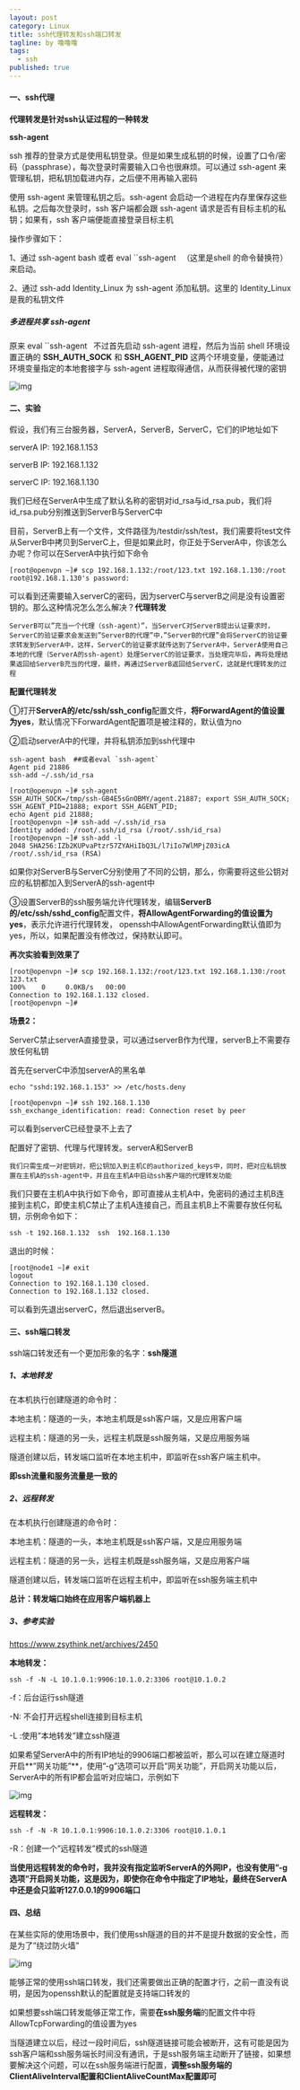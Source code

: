 ```yaml
---
layout: post
category: Linux
title: ssh代理转发和ssh端口转发
tagline: by 噜噜噜
tags: 
  - ssh
published: true
---
```




<!--more-->

#### 一、ssh代理

**代理转发是针对ssh认证过程的一种转发**

**ssh-agent**

ssh 推荐的登录方式是使用私钥登录。但是如果生成私钥的时候，设置了口令/密码（passphrase），每次登录时需要输入口令也很麻烦。可以通过 ssh-agent 来管理私钥，把私钥加载进内存，之后便不用再输入密码



使用 ssh-agent 来管理私钥之后。ssh-agent 会启动一个进程在内存里保存这些私钥。之后每次登录时，ssh 客户端都会跟 ssh-agent 请求是否有目标主机的私钥；如果有，ssh 客户端便能直接登录目标主机

操作步骤如下：

1、通过 ssh-agent bash 或者 eval ``ssh-agent` ` （这里是shell 的命令替换符）来启动。

2、通过 ssh-add Identity_Linux 为 ssh-agent 添加私钥。这里的 Identity_Linux 是我的私钥文件

##### 多进程共享 ssh-agent

原来 eval   ``ssh-agent` ` 不过首先启动 ssh-agent 进程，然后为当前 shell 环境设置正确的 **SSH_AUTH_SOCK** 和 **SSH_AGENT_PID** 这两个环境变量，便能通过环境变量指定的本地套接字与 ssh-agent 进程取得通信，从而获得被代理的密钥

![img](https://img-blog.csdnimg.cn/20210220210124733.jpg)

#### 二、实验

假设，我们有三台服务器，ServerA，ServerB，ServerC，它们的IP地址如下

serverA  IP: 192.168.1.153

serverB  IP: 192.168.1.132

serverC  IP: 192.168.1.130



我们已经在ServerA中生成了默认名称的密钥对id_rsa与id_rsa.pub，我们将id_rsa.pub分别推送到ServerB与ServerC中

目前，ServerB上有一个文件，文件路径为/testdir/ssh/test，我们需要将test文件从ServerB中拷贝到ServerC上，但是如果此时，你正处于ServerA中，你该怎么办呢？你可以在ServerA中执行如下命令

```
[root@openvpn ~]# scp 192.168.1.132:/root/123.txt 192.168.1.130:/root
root@192.168.1.130's password:
```

可以看到还需要输入serverC的密码，因为serverC与serverB之间是没有设置密钥的。那么这种情况怎么怎么解决？**代理转发**



```
ServerB可以”充当一个代理（ssh-agent）”，当ServerC对ServerB提出认证要求时，ServerC的验证要求会发送到”ServerB的代理”中，”ServerB的代理”会将ServerC的验证要求转发到ServerA中，这样，ServerC的验证要求就传达到了ServerA中，ServerA使用自己本地的代理（ServerA的ssh-agent）处理ServerC的验证要求，当处理完毕后，再将处理结果返回给ServerB充当的代理，最终，再通过ServerB返回给ServerC，这就是代理转发的过程
```



**配置代理转发**

①打开**ServerA的/etc/ssh/ssh_config**配置文件，**将ForwardAgent的值设置为yes**，默认情况下ForwardAgent配置项是被注释的，默认值为no

②启动serverA中的代理，并将私钥添加到ssh代理中

```
ssh-agent bash  ##或者eval `ssh-agent`
Agent pid 21886
ssh-add ~/.ssh/id_rsa
```

```
[root@openvpn ~]# ssh-agent
SSH_AUTH_SOCK=/tmp/ssh-GB4E5sGnOBMY/agent.21887; export SSH_AUTH_SOCK;
SSH_AGENT_PID=21888; export SSH_AGENT_PID;
echo Agent pid 21888;
[root@openvpn ~]# ssh-add ~/.ssh/id_rsa
Identity added: /root/.ssh/id_rsa (/root/.ssh/id_rsa)
[root@openvpn ~]# ssh-add -l
2048 SHA256:IZb2KUPvaPtzr57ZYAHiIbQ3L/l7iIo7WlMPjZ03icA /root/.ssh/id_rsa (RSA)
```

如果你对ServerB与ServerC分别使用了不同的公钥，那么，你需要将这些公钥对应的私钥都加入到ServerA的ssh-agent中

③设置ServerB的ssh服务端允许代理转发，编辑**ServerB的/etc/ssh/sshd_config**配置文件，**将AllowAgentForwarding的值设置为yes**，表示允许进行代理转发， openssh中AllowAgentForwarding默认值即为yes，所以，如果配置没有修改过，保持默认即可。



**再次实验看到效果了**

```
[root@openvpn ~]# scp 192.168.1.132:/root/123.txt 192.168.1.130:/root
123.txt                                                                                                                                                                                                 100%    0     0.0KB/s   00:00
Connection to 192.168.1.132 closed.
[root@openvpn ~]#
```



**场景2：**

ServerC禁止serverA直接登录，可以通过serverB作为代理，serverB上不需要存放任何私钥

首先在serverC中添加serverA的黑名单

```
echo "sshd:192.168.1.153" >> /etc/hosts.deny
```

```
[root@openvpn ~]# ssh 192.168.1.130
ssh_exchange_identification: read: Connection reset by peer
```

可以看到serverC已经登录不上去了

配置好了密钥、代理与代理转发。serverA和ServerB

```
我们只需生成一对密钥对，把公钥加入到主机C的authorized_keys中，同时，把对应私钥放置在主机A的ssh-agent中，并且在主机A中启动ssh客户端的代理转发功能
```

我们只要在主机A中执行如下命令，即可直接从主机A中，免密码的通过主机B连接到主机C，即使主机C禁止了主机A连接自己，而且主机B上不需要存放任何私钥，示例命令如下：

```
ssh -t 192.168.1.132  ssh  192.168.1.130
```

退出的时候：

```
[root@node1 ~]# exit
logout
Connection to 192.168.1.130 closed.
Connection to 192.168.1.132 closed.
```

可以看到先退出serverC，然后退出serverB。

#### 三、ssh端口转发

ssh端口转发还有一个更加形象的名字：**ssh隧道**

##### 1、本地转发

在本机执行创建隧道的命令时：

本地主机：隧道的一头，本地主机既是ssh客户端，又是应用客户端

远程主机：隧道的另一头，远程主机既是ssh服务端，又是应用服务端

隧道创建以后，转发端口监听在本地主机中，即监听在ssh客户端主机中。

**即ssh流量和服务流量是一致的**

##### 2、远程转发

在本机执行创建隧道的命令时：

本地主机：隧道的一头，本地主机既是ssh客户端，又是应用服务端

远程主机：隧道的另一头，远程主机既是ssh服务端，又是应用客户端

隧道创建以后，转发端口监听在远程主机中，即监听在ssh服务端主机中



**总计：转发端口始终在应用客户端机器上**

##### 3、参考实验

https://www.zsythink.net/archives/2450

**本地转发：**

```
ssh -f -N -L 10.1.0.1:9906:10.1.0.2:3306 root@10.1.0.2
```

-f：后台运行ssh隧道

-N: 不会打开远程shell连接到目标主机

-L :使用”本地转发”建立ssh隧道

如果希望ServerA中的所有IP地址的9906端口都被监听，那么可以在建立隧道时开启**”网关功能”**，使用”-g”选项可以开启”网关功能”，开启网关功能以后，ServerA中的所有IP都会监听对应端口，示例如下

![img](https://www.zsythink.net/wp-content/uploads/2017/12/122617_0738_sshssh8.png)

**远程转发：**

```
ssh -f -N -R 10.1.0.1:9906:10.1.0.2:3306 root@10.1.0.1
```

-R：创建一个”远程转发”模式的ssh隧道

**当使用远程转发的命令时，我并没有指定监听ServerA的外网IP，也没有使用”-g选项”开启网关功能，这是因为，即使你在命令中指定了IP地址，最终在ServerA中还是会只监听127.0.0.1的9906端口**



#### 四、总结

在某些实际的使用场景中，我们使用ssh隧道的目的并不是提升数据的安全性，而是为了”绕过防火墙”

![img](https://www.zsythink.net/wp-content/uploads/2017/12/122617_0738_sshssh17.png)



能够正常的使用ssh端口转发，我们还需要做出正确的配置才行，之前一直没有说明，是因为openssh默认的配置就是支持端口转发的

如果想要ssh端口转发能够正常工作，需要**在ssh服务端**的配置文件中将AllowTcpForwarding的值设置为yes



当隧道建立以后，经过一段时间后，ssh隧道链接可能会被断开，这有可能是因为ssh客户端和ssh服务端长时间没有通讯，于是ssh服务端主动断开了链接，如果想要解决这个问题，可以在ssh服务端进行配置，**调整ssh服务端的ClientAliveInterval配置和ClientAliveCountMax配置即可**